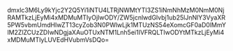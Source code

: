 dmxlc3M6Ly9kYjc2Y2Q5Yi1iNTU4LTRjNWMtYTI3ZS1iNmNhMzM0NmM0NjRAMTkzLjEyMi4xMDMuMTIyOjIwODY/ZW5jcnlwdGlvbj1ub25lJnNlY3VyaXR5PW5vbmUmdHlwZT13cyZob3N0PWlwLjk1MTUzNS54eXomcGF0aD0lMmYlM2ZlZCUzZDIwNDgjaXAuOTUxNTM1Lnh5ei1IVFRQLTIwODYtMTkzLjEyMi4xMDMuMTIyLUVEdHVubmVsDQo=

